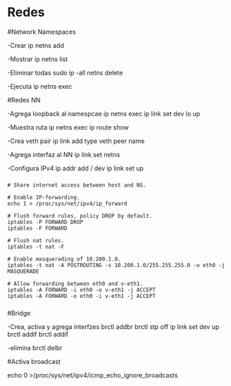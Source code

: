 # Redes

#Network Namespaces

-Crear
    ip netns add <new namespace name>

-Mostrar
    ip netns list

-Eliminar todas
    sudo ip -all netns delete

-Ejecuta
    ip netns exec <namespace name>

#Redes NN

-Agrega loopback al namespcae
    ip netns exec <namespace name> ip link set dev lo up

-Muestra ruta
    ip netns exec <namespace name> ip route show

-Crea veth pair
    ip link add <v-name1> type veth peer name <v-name2>

-Agrega interfaz al NN
    ip link set <interfaz> netns <namespace name>

-Configura IPv4
    ip addr add <ip>/<mascara> dev <interfaz>
    ip link set <interfaz> up

###
    # Share internet access between host and NS.

    # Enable IP-forwarding.
    echo 1 > /proc/sys/net/ipv4/ip_forward

    # Flush forward rules, policy DROP by default.
    iptables -P FORWARD DROP
    iptables -F FORWARD

    # Flush nat rules.
    iptables -t nat -F

    # Enable masquerading of 10.200.1.0.
    iptables -t nat -A POSTROUTING -s 10.200.1.0/255.255.255.0 -o eth0 -j MASQUERADE

    # Allow forwarding between eth0 and v-eth1.
    iptables -A FORWARD -i eth0 -o v-eth1 -j ACCEPT
    iptables -A FORWARD -o eth0 -i v-eth1 -j ACCEPT
###

#Bridge

-Crea, activa y agrega interfzes 
    brctl addbr <nombre-bridge>
    brctl stp   <nombre-bridge> off
    ip link set dev <nombre-bridge> up
    brctl addif <nombre-bridge> <interfaz>
    brctl addif <nombre-bridge> <interfaz2>

-elimina
    brctl delbr <nombre-bridge> 

#Activa broadcast

echo 0 >/proc/sys/net/ipv4/icmp_echo_ignore_broadcasts

